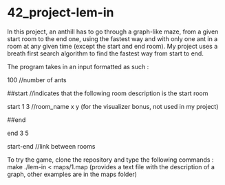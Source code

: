 # 42_project-lem-in
In this project, an anthill has to go through a graph-like maze, from a given start room to the end one, using the fastest way and with only one ant in a room at any given time (except the start and end room). My project uses a breath first search algorithm to find the fastest way from start to end.


The program takes in an input formatted as such :

100          //number of ants

##start      //indicates that the following room description is the start room

start 1 3    //room_name x y (for the visualizer bonus, not used in my project)

##end

end 3 5

start-end    //link between rooms


To try the game, clone the repository and type the following commands :
make
./lem-in < maps/1.map (provides a text file with the description of a graph, other examples are in the maps folder)
